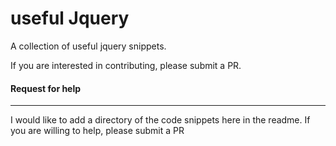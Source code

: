 # useful Jquery

A collection of useful jquery snippets.

If you are interested in contributing, please submit a PR.

#### Request for help
----------------
I would like to add a directory of the code snippets here in the readme. If you are willing to help, please submit a PR 
